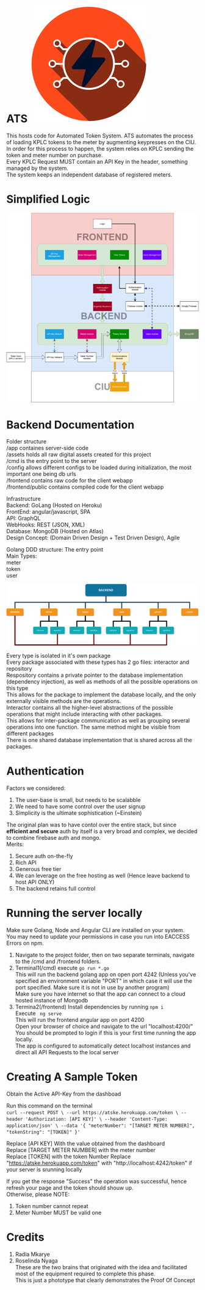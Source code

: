 # ATS ![logo](assets/logo/orange.png)

This hosts code for Automated Token System.
ATS automates the process of loading KPLC tokens to the meter by augmenting keypresses on the CIU.  
In order for this process to happen, the system relies on KPLC sending the token and meter number on purchase.  
Every KPLC Request MUST contain an API Key in the header, something managed by the system.  
The system keeps an independent database of registered meters.

# Simplified Logic

![structure](assets/logicv2.png)

# Backend Documentation

Folder structure  
/app containes server-side code  
/assets holds all raw digital assets created for this project  
/cmd is the entry point to the server  
/config allows different configs to be loaded during initialization, the most important one being db urls  
/frontend contains raw code for the client webapp  
/frontend/public contains compiled code for the client webapp

Infrastructure  
Backend: GoLang (Hosted on Heroku)  
FrontEnd: angular/javascript, SPA  
API: GraphQL  
WebHooks: REST (JSON, XML)  
Database: MongoDB (Hosted on Atlas)  
Design Concept: (Domain Driven Design + Test Driven Design), Agile

Golang DDD structure:
The entry point  
Main Types:  
meter  
token  
user

![structure](assets/structure.png)

Every type is isolated in it's own package  
Every package associated with these types has 2 go files: interactor and repository  
Respository contains a private pointer to the database implementation (dependency injection), as well as methods of all the possible operations on this type  
This allows for the package to implement the database locally, and the only externally visible methods are the operations.  
Interactor contains all the higher-level abstractions of the possible operations that might include interacting with other packages.  
This allows for inter-package communication as well as grouping several operations into one function. The same method might be visible from different packages  
There is one shared database implementation that is shared across all the packages.

# Authentication

Factors we considered:

1. The user-base is small, but needs to be scalabble
2. We need to have some control over the user signup
3. Simplicity is the ultimate sophistication (~Einstein)

The original plan was to have contol over the entire stack, but since **efficient and secure** auth by itself is a very broad and complex, we decided to combine firebase auth and mongo.  
Merits:

1. Secure auth on-the-fly
2. Rich API
3. Generous free tier
4. We can leverage on the free hosting as well (Hence leave backend to host API ONLY)
5. The backend retains full control

# Running the server locally

Make sure Golang, Node and Angular CLI are installed on your system.  
You may need to update your permissions in case you run into EACCESS Errors on npm.

1. Navigate to the project folder, then on two separate terminals, navigate to the /cmd and /frontend folders.
2. Terminal1(/cmd) execute `go run *.go`  
   This will run the backend golang app on open port 4242 (Unless you've specified an environment variable "PORT" in which case it will use the port specified. Make sure it is not in use by another program)  
   Make sure you have internet so that the app can connect to a cloud hosted instance of Mongodb
3. Termina2(/frontend) 
   Install dependencies by running `npm i`  
   Execute ` ng serve`  
   This will run the frontend angular app on port 4200  
   Open your browser of choice and navigate to the url "localhost:4200/"  
   You should be prompted to login if this is your first time running the app locally.  
   The app is configured to automatically detect localhost instances and direct all API Requests to the local server

# Creating A Sample Token

Obtain the Active API-Key from the dashboad

Run this command on the terminal  
`curl --request POST \ --url https://atske.herokuapp.com/token \ --header 'Authorization: [API KEY]' \ --header 'Content-Type: application/json' \ --data '{ "meterNumber": "[TARGET METER NUMBER]", "tokenString": "[TOKEN]" }'`

Replace [API KEY] With the value obtained from the dashboard  
Replace [TARGET METER NUMBER] with the meter number  
Replace [TOKEN] with the token Number
Replace "https://atske.herokuapp.com/token" with "http://localhost:4242/token" if your server is srunning locally

If you get the response "Success" the operation was successful, hence refresh your page and the token should shouw up.  
Otherwise, please NOTE:

1.  Token number cannot repeat
2.  Meter Number MUST be valid one


# Credits  
1. Radia Mkarye  
2. Roselinda Nyaga  
These are the two brains that originated with the idea and facilitated most of the equipment required to complete this phase.  
This is just a phototype that clearly demonstrates the Proof Of Concept